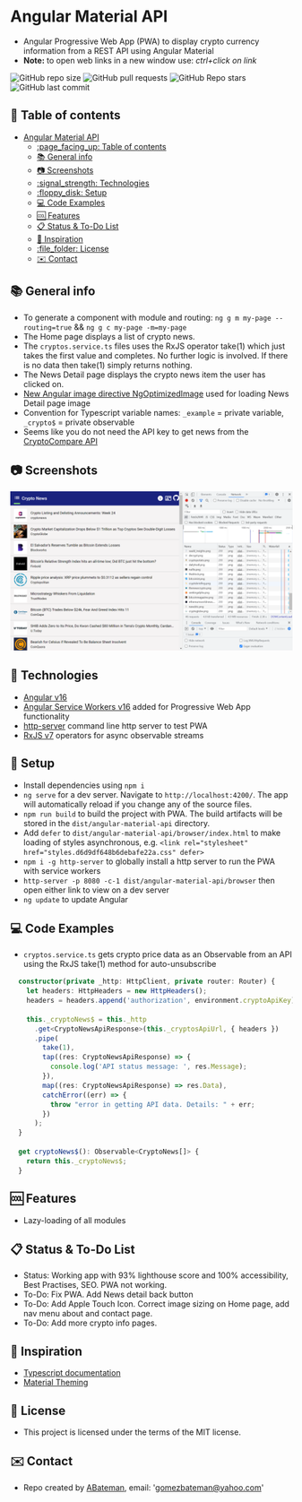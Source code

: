 # Angular Material API

* Angular Progressive Web App (PWA) to display crypto currency information from a REST API using Angular Material
* **Note:** to open web links in a new window use: _ctrl+click on link_

![GitHub repo size](https://img.shields.io/github/repo-size/AndrewJBateman/angular-material-api?style=plastic)
![GitHub pull requests](https://img.shields.io/github/issues-pr/AndrewJBateman/angular-material-api?style=plastic)
![GitHub Repo stars](https://img.shields.io/github/stars/AndrewJBateman/angular-material-api?style=plastic)
![GitHub last commit](https://img.shields.io/github/last-commit/AndrewJBateman/angular-material-api?style=plastic)

## :page_facing_up: Table of contents

* [Angular Material API](#angular-material-api)
  * [:page\_facing\_up: Table of contents](#page_facing_up-table-of-contents)
  * [:books: General info](#books-general-info)
  * [:camera: Screenshots](#camera-screenshots)
  * [:signal\_strength: Technologies](#signal_strength-technologies)
  * [:floppy\_disk: Setup](#floppy_disk-setup)
  * [:computer: Code Examples](#computer-code-examples)
  * [:cool: Features](#cool-features)
  * [:clipboard: Status \& To-Do List](#clipboard-status--to-do-list)
  * [:clap: Inspiration](#clap-inspiration)
  * [:file\_folder: License](#file_folder-license)
  * [:envelope: Contact](#envelope-contact)

## :books: General info

* To generate a component with module and routing: `ng g m my-page --routing=true` && `ng g c my-page -m=my-page`
* The Home page displays a list of crypto news.
* The `cryptos.service.ts` files uses the RxJS operator take(1) which just takes the first value and completes. No further logic is involved. If there is no data then take(1) simply returns nothing.
* The News Detail page displays the crypto news item the user has clicked on.
* [New Angular image directive NgOptimizedImage](https://angular.io/guide/image-directive) used for loading News Detail page image
* Convention for Typescript variable names: `_example` = private variable, `_crypto$` = private observable
* Seems like you do not need the API key to get news from the [CryptoCompare API](https://min-api.cryptocompare.com/)

## :camera: Screenshots

![Example screenshot](./imgs/crypto.png)

## :signal_strength: Technologies

* [Angular v16](https://angular.io/)
* [Angular Service Workers v16](https://angular.io/guide/service-worker-getting-started) added for Progressive Web App functionality
* [http-server](https://www.npmjs.com/package/http-server) command line http server to test PWA
* [RxJS v7](http://reactivex.io/) operators for async observable streams

## :floppy_disk: Setup

* Install dependencies using `npm i`
* `ng serve` for a dev server. Navigate to `http://localhost:4200/`. The app will automatically reload if you change any of the source files.
* `npm run build` to build the project with PWA. The build artifacts will be stored in the `dist/angular-material-api` directory.
* Add `defer` to `dist/angular-material-api/browser/index.html` to make loading of styles asynchronous, e.g. `<link rel="stylesheet" href="styles.d6d9df648b6debafe22a.css" defer>`
* `npm i -g http-server` to globally install a http server to run the PWA with service workers
* `http-server -p 8080 -c-1 dist/angular-material-api/browser` then open either link to view on a dev server
* `ng update` to update Angular

## :computer: Code Examples

* `cryptos.service.ts` gets crypto price data as an Observable from an API using the RxJS take(1) method for auto-unsubscribe

```typescript
  constructor(private _http: HttpClient, private router: Router) {
    let headers: HttpHeaders = new HttpHeaders();
    headers = headers.append('authorization', environment.cryptoApiKey);

    this._cryptoNews$ = this._http
      .get<CryptoNewsApiResponse>(this._cryptosApiUrl, { headers })
      .pipe(
        take(1),
        tap((res: CryptoNewsApiResponse) => {
          console.log('API status message: ', res.Message);
        }),
        map((res: CryptoNewsApiResponse) => res.Data),
        catchError((err) => {
          throw "error in getting API data. Details: " + err;
        })
      );
  }

  get cryptoNews$(): Observable<CryptoNews[]> {
    return this._cryptoNews$;
  }
```

## :cool: Features

* Lazy-loading of all modules

## :clipboard: Status & To-Do List

* Status: Working app with 93% lighthouse score and 100% accessibility, Best Practises, SEO. PWA not working.
* To-Do: Fix PWA. Add News detail back button
* To-Do: Add Apple Touch Icon. Correct image sizing on Home page, add nav menu about and contact page.
* To-Do: Add more crypto info pages.

## :clap: Inspiration

* [Typescript documentation](https://www.typescriptlang.org/docs/)
* [Material Theming](https://material.io/design/material-theming/overview.html#using-material-theming)

## :file_folder: License

* This project is licensed under the terms of the MIT license.

## :envelope: Contact

* Repo created by [ABateman](https://github.com/AndrewJBateman), email: '<gomezbateman@yahoo.com>'
